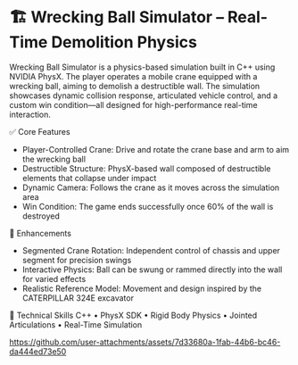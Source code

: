 # 🏗️ Wrecking Ball Simulator – Real-Time Demolition Physics

Wrecking Ball Simulator is a physics-based simulation built in C++ using NVIDIA PhysX. The player operates a mobile crane equipped with a wrecking ball, aiming to demolish a destructible wall. The simulation showcases dynamic collision response, articulated vehicle control, and a custom win condition—all designed for high-performance real-time interaction.

✅ Core Features
- Player-Controlled Crane: Drive and rotate the crane base and arm to aim the wrecking ball
- Destructible Structure: PhysX-based wall composed of destructible elements that collapse under impact
- Dynamic Camera: Follows the crane as it moves across the simulation area
- Win Condition: The game ends successfully once 60% of the wall is destroyed

🧠 Enhancements
- Segmented Crane Rotation: Independent control of chassis and upper segment for precision swings
- Interactive Physics: Ball can be swung or rammed directly into the wall for varied effects
- Realistic Reference Model: Movement and design inspired by the CATERPILLAR 324E excavator

🧪 Technical Skills
C++ • PhysX SDK • Rigid Body Physics • Jointed Articulations • Real-Time Simulation

https://github.com/user-attachments/assets/7d33680a-1fab-44b6-bc46-da444ed73e50


